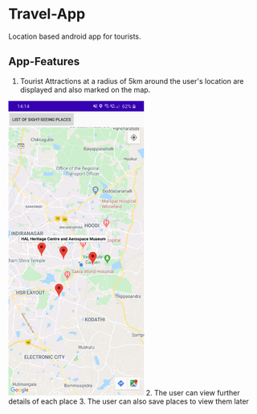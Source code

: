 # Travel-App
Location based android app for tourists. 

## App-Features
1. Tourist Attractions at a radius of 5km around the user's location are displayed and also marked on the map. 
<img src="https://github.com/dgdheeraj/Travel-App/blob/master/Screenshots/Map.jpg" width="270" height="585">
2. The user can view further details of each place
3. The user can also save places to view them later


